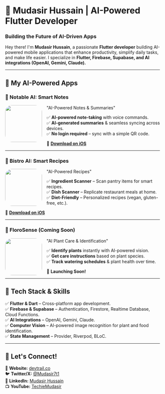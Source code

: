 # **🚀 Mudasir Hussain | AI-Powered Flutter Developer**  
### **Building the Future of AI-Driven Apps**  

Hey there! I'm **Mudasir Hussain**, a passionate **Flutter developer** building AI-powered mobile applications that enhance productivity, simplify daily tasks, and make life easier. I specialize in **Flutter, Firebase, Supabase, and AI integrations (OpenAI, Gemini, Claude).**  

---

## **📱 My AI-Powered Apps**  

### 📝 Notable AI: Smart Notes  
<img src="https://github.com/user-attachments/assets/dd4ccdb0-3e22-4d53-8822-6f25190b82bd" width="120" align="left" style="border-radius: 22px; margin-right: 15px;">  
"AI-Powered Notes & Summaries"

✅ **AI-powered note-taking** with voice commands.  
✅ **AI-generated summaries** & seamless syncing across devices.  
✅ **No login required** – sync with a simple QR code.  

📲 **[Download on iOS](https://apps.apple.com/us/app/notable-ai-smart-notes/id6670705567)**  

---

### 🍳 Bistro AI: Smart Recipes  
<img src="https://github.com/user-attachments/assets/a6b8cb69-5c0a-46d7-a225-d41571a4998a" width="120" align="left" style="border-radius: 22px; margin-right: 15px;">  
"AI-Powered Recipes"

✅ **Ingredient Scanner** – Scan pantry items for smart recipes.  
✅ **Dish Scanner** – Replicate restaurant meals at home.  
✅ **Diet-Friendly** – Personalized recipes (vegan, gluten-free, etc.).  

📲 **[Download on iOS](https://apps.apple.com/us/app/bistro-ai-smart-recipes/id6739811194)**  

---

### 🌿 FloroSense (Coming Soon)  
<img src="https://via.placeholder.com/120" width="120" align="left" style="border-radius: 22px; margin-right: 15px;">  
"AI Plant Care & Identification"

✅ **Identify plants** instantly with AI-powered vision.  
✅ **Get care instructions** based on plant species.  
✅ **Track watering schedules** & plant health over time.  

📲 **Launching Soon!**  

---

## **🔧 Tech Stack & Skills**  
✅ **Flutter & Dart** – Cross-platform app development.  
✅ **Firebase & Supabase** – Authentication, Firestore, Realtime Database, Cloud Functions.  
✅ **AI Integrations** – OpenAI, Gemini, Claude.  
✅ **Computer Vision** – AI-powered image recognition for plant and food identification.  
✅ **State Management** – Provider, Riverpod, BLoC.  

---

## **📢 Let's Connect!**  
🚀 **Website:** [devtrail.co](https://devtrail.co)  
🐦 **Twitter/X:** [@Mudasir7t1](https://x.com/mudasir7t1)  
💼 **LinkedIn:** [Mudasir Hussain](https://www.linkedin.com/in/mudasir72/)  
📺 **YouTube:** [TechieMudasir](https://www.youtube.com/@TechieMudasir)   
